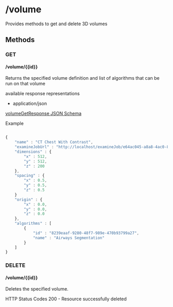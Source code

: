 # /volume

Provides methods to get and delete 3D volumes

## Methods

###

### GET
#### /volume/{{id}}

Returns the specified volume definition and list of algorithms that can be run on that volume

available response representations

* application/json

[volumeGetResponse JSON Schema](schemas/volumeGetResponse.md)

Example

```javascript

{
    "name" : "CT Chest With Contrast",
    "examineJobUrl" : "http://localhost/examineJob/e64ac045-a8a8-4ac0-8b2f-0c77e3a02627",
    "dimensions" : {
        "x" : 512,
        "y" : 512,
        "z" : 200
    },
    "spacing" : {
        "x" : 0.5,
        "y" : 0.5,
        "z" : 0.5
    }
    "origin" : {
        "x" : 0.0,
        "y" : 0.0,
        "z" : 0.0
    },
    "algorithms" : [
        {
            "id" : "8239eaaf-9280-48f7-989e-470b93799a27",
            "name" : "Airways Segmentation"
        }
    ]
}

```


### DELETE
#### /volume/{{id}}

Deletes the specified volume.

HTTP Status Codes
200 - Resource successfully deleted
